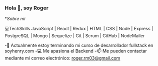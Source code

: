 ### Hola 👋, soy Roger

<!--
**roger077/roger077** is a ✨ _special_ ✨ repository because its `README.md` (this file) appears on your GitHub profile.

Sobre mi

- 🔭 I’m currently working on ...
- 🌱 I’m currently learning ...
- 👯 I’m looking to collaborate on ...
- 🤔 I’m looking for help with ...
- 💬 Ask me about ...
- 📫 How to reach me: ...
- 😄 Pronouns: ...
- ⚡ Fun fact: ...
-->
**Sobre mi*

💻TechSkills JavaScript | React | Redux | HTML | CSS | Node | Express | PostgreSQL | Mongo | Sequelize | Git | Scrum | GitHub | NodeMailer

-🚀 Actualmente estoy terminando mi curso de desarrollador fullstack en soyhenry.com
-💻 Me apasiona el Backend
-📫 Me pueden contactar mediante mi correo electrónico: roger.rm03@gmail.com
